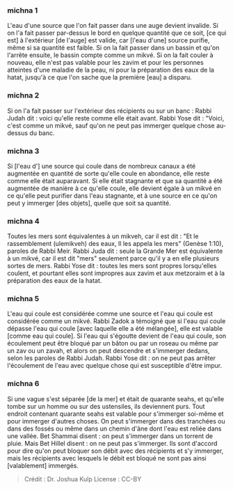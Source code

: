 
### michna 1
L'eau d'une source que l'on fait passer dans une auge devient invalide. Si on l'a fait passer par-dessus le bord en quelque quantité que ce soit, [ce qui est] à l'extérieur [de l'auge] est valide, car [l'eau d'une] source purifie, même si sa quantité est faible. Si on la fait passer dans un bassin et qu'on l'arrête ensuite, le bassin compte comme un mikvé. Si on la fait couler à nouveau, elle n'est pas valable pour les zavim et pour les personnes atteintes d'une maladie de la peau, ni pour la préparation des eaux de la hatat, jusqu'à ce que l'on sache que la première [eau] a disparu.

### michna 2
Si on l'a fait passer sur l'extérieur des récipients ou sur un banc : Rabbi Judah dit : voici qu'elle reste comme elle était avant. Rabbi Yose dit : "Voici, c'est comme un mikvé, sauf qu'on ne peut pas immerger quelque chose au-dessus du banc.

### michna 3
Si [l'eau d'] une source qui coule dans de nombreux canaux a été augmentée en quantité de sorte qu'elle coule en abondance, elle reste comme elle était auparavant. Si elle était stagnante et que sa quantité a été augmentée de manière à ce qu'elle coule, elle devient égale à un mikvé en ce qu'elle peut purifier dans l'eau stagnante, et à une source en ce qu'on peut y immerger [des objets], quelle que soit sa quantité.

### michna 4
Toutes les mers sont équivalentes à un mikveh, car il est dit : "Et le rassemblement (ulemikveh) des eaux, Il les appela les mers" (Genèse 1:10), paroles de Rabbi Meir. Rabbi Juda dit : seule la Grande Mer est équivalente à un mikvé, car il est dit "mers" seulement parce qu'il y a en elle plusieurs sortes de mers. Rabbi Yose dit : toutes les mers sont propres lorsqu'elles coulent, et pourtant elles sont impropres aux zavim et aux metzoraim et à la préparation des eaux de la hatat.

### michna 5
L'eau qui coule est considérée comme une source et l'eau qui coule est considérée comme un mikvé. Rabbi Zadok a témoigné que si l'eau qui coule dépasse l'eau qui coule [avec laquelle elle a été mélangée], elle est valable [comme eau qui coule]. Si l'eau qui s'égoutte devient de l'eau qui coule, son écoulement peut être bloqué par un bâton ou par un roseau ou même par un zav ou un zavah, et alors on peut descendre et s'immerger dedans, selon les paroles de Rabbi Judah. Rabbi Yose dit : on ne peut pas arrêter l'écoulement de l'eau avec quelque chose qui est susceptible d'être impur.

### michna 6
Si une vague s'est séparée [de la mer] et était de quarante seahs, et qu'elle tombe sur un homme ou sur des ustensiles, ils deviennent purs. Tout endroit contenant quarante seahs est valable pour s'immerger soi-même et pour immerger d'autres choses. On peut s'immerger dans des tranchées ou dans des fossés ou même dans un chemin d'âne dont l'eau est reliée dans une vallée. Bet Shammai disent : on peut s'immerger dans un torrent de pluie. Mais Bet Hillel disent : on ne peut pas s'immerger. Ils sont d'accord pour dire qu'on peut bloquer son débit avec des récipients et s'y immerger, mais les récipients avec lesquels le débit est bloqué ne sont pas ainsi [valablement] immergés.

>Crédit : Dr. Joshua Kulp
>License : CC-BY